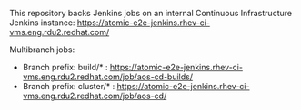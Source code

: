 This repository backs Jenkins jobs on an internal Continuous Infrastructure Jenkins instance: https://atomic-e2e-jenkins.rhev-ci-vms.eng.rdu2.redhat.com/

Multibranch jobs:
- Branch prefix: build/*   : https://atomic-e2e-jenkins.rhev-ci-vms.eng.rdu2.redhat.com/job/aos-cd-builds/
- Branch prefix: cluster/* : https://atomic-e2e-jenkins.rhev-ci-vms.eng.rdu2.redhat.com/job/aos-cd/ 
